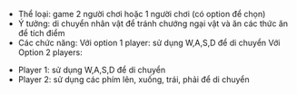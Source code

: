 - Thể loại: game 2 người chơi hoặc 1 người chơi (có option để chọn)
- Ý tưởng: di chuyển nhân vật để tránh chướng ngại vật và ăn các thức ăn để tích điểm 
- Các chức năng: 
Với option 1 player: sử dụng W,A,S,D để di chuyển 
Với Option 2 players: 
+ Player 1: sử dụng W,A,S,D để di chuyển 
+ Player 2: sử dụng các phím lên, xuống, trái, phải để di chuyển
